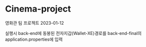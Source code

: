 # Cinema-project

영화관 팀 프로젝트 2023-01-12

실행시 back-end에 동봉된 전자지갑(Wallet-XE)경로를 back-end-final의 application.properties에 입력
